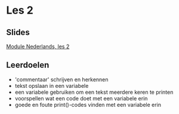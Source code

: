 # Les 2

## Slides

[Module Nederlands, les 2](https://slides.com/vhto/nederlands2)

## Leerdoelen

* 'commentaar' schrijven en herkennen
* tekst opslaan in een variabele
* een variabele gebruiken om een tekst meerdere keren te printen
* voorspellen wat een code doet met een variabele erin
* goede en foute print\(\)-codes vinden met een variabele erin


